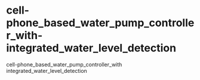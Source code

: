 # cell-phone_based_water_pump_controller_with-integrated_water_level_detection
cell-phone_based_water_pump_controller_with integrated_water_level_detection
